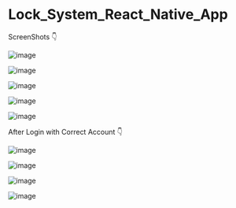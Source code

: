 # Lock_System_React_Native_App

ScreenShots 👇

![image](https://user-images.githubusercontent.com/65588931/204243326-c06cf31a-e037-4dd2-8348-0160fdad0110.png)

![image](https://user-images.githubusercontent.com/65588931/204243396-dc3ca123-f819-45eb-a457-f90346f72047.png)

![image](https://user-images.githubusercontent.com/65588931/204243440-98a84de0-5623-4a7b-bb4a-d4193e9983c0.png)

![image](https://user-images.githubusercontent.com/65588931/204243471-7cf17f99-6638-4959-9610-e9991e74e5a2.png)

![image](https://user-images.githubusercontent.com/65588931/204243531-82026f89-ef79-4179-a91f-2e3a1776c05a.png)

After Login with Correct Account 👇

![image](https://user-images.githubusercontent.com/65588931/204243799-d965d0b1-436c-49b5-94b7-e2432c96f871.png)

![image](https://user-images.githubusercontent.com/65588931/204243888-376fbf1b-2c82-4bd9-8026-f626888915dc.png)

![image](https://user-images.githubusercontent.com/65588931/204243941-4086f712-3ac0-481e-b538-19d5f632c518.png)

![image](https://user-images.githubusercontent.com/65588931/204244114-de0c4bc9-95a6-45ab-95ac-dd7c864b4df2.png)

